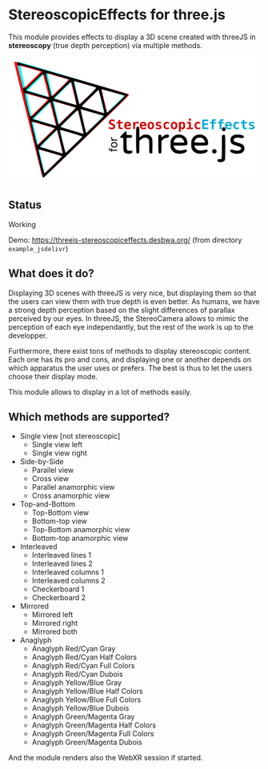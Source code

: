 StereoscopicEffects for three.js
================================

This module provides effects to display a 3D scene created with threeJS in **stereoscopy** (true depth perception) via multiple methods.

![Logo](logo/module_logo.png)

Status
------

Working

Demo: https://threejs-stereoscopiceffects.desbwa.org/ (from directory `example_jsdelivr`)


What does it do?
----------------

Displaying 3D scenes with threeJS is very nice, but displaying them so that the users can view them with true depth is even better.
As humans, we have a strong depth perception based on the slight differences of parallax perceived by our eyes.
In threeJS, the StereoCamera allows to mimic the perception of each eye independantly, but the rest of the work is up to the developper.

Furthermore, there exist tons of methods to display stereoscopic content.
Each one has its pro and cons, and displaying one or another depends on which apparatus the user uses or prefers.
The best is thus to let the users choose their display mode.

This module allows to display in a lot of methods easily.

Which methods are supported?
----------------------------

- Single view [not stereoscopic]
    * Single view left
    * Single view right
- Side-by-Side
    * Parallel view
    * Cross view
    * Parallel anamorphic view
    * Cross anamorphic view
- Top-and-Bottom
    * Top-Bottom view
    * Bottom-top view
    * Top-Bottom anamorphic view
    * Bottom-top anamorphic view
- Interleaved
    * Interleaved lines 1
    * Interleaved lines 2
    * Interleaved columns 1
    * Interleaved columns 2
    * Checkerboard 1
    * Checkerboard 2
- Mirrored
    * Mirrored left
    * Mirrored right
    * Mirrored both
- Anaglyph
    * Anaglyph Red/Cyan Gray
    * Anaglyph Red/Cyan Half Colors
    * Anaglyph Red/Cyan Full Colors
    * Anaglyph Red/Cyan Dubois
    * Anaglyph Yellow/Blue Gray
    * Anaglyph Yellow/Blue Half Colors
    * Anaglyph Yellow/Blue Full Colors
    * Anaglyph Yellow/Blue Dubois
    * Anaglyph Green/Magenta Gray
    * Anaglyph Green/Magenta Half Colors
    * Anaglyph Green/Magenta Full Colors
    * Anaglyph Green/Magenta Dubois

And the module renders also the WebXR session if started.
